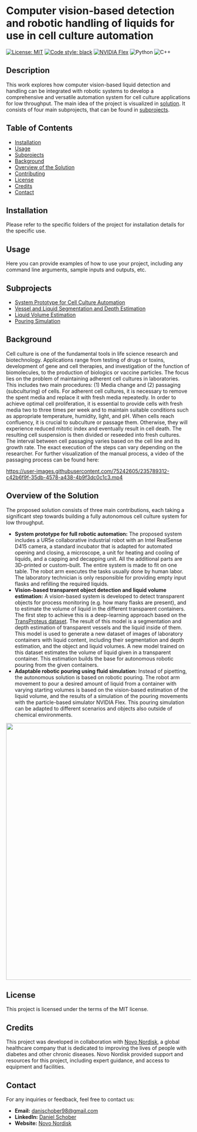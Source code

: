 # Computer vision-based detection and robotic handling of liquids for use in cell culture automation

[![License: MIT](https://img.shields.io/badge/License-MIT-yellow.svg)](https://opensource.org/licenses/MIT)
[![Code style: black](https://img.shields.io/badge/code%20style-black-000000.svg)](https://github.com/psf/black)
[![NVIDIA Flex](https://img.shields.io/badge/NVIDIA-Flex-green)](https://developer.nvidia.com/flex)
![Python](https://img.shields.io/badge/Python-3.9-blue)
![C++](https://img.shields.io/badge/C++-11-orange)

## Description

This work explores how computer vision-based liquid detection and handling can be integrated with robotic systems to develop a comprehensive and versatile automation system for cell culture applications for low throughput. The main idea of the project is visualized in [solution](#solution). It consists of four main subprojects, that can be found in [subprojects](#subprojects).
## Table of Contents

- [Installation](#installation)
- [Usage](#usage)
- [Subprojects](#subprojects)
- [Background](#background)
- [Overview of the Solution](#solution)
- [Contributing](#contributing)
- [License](#license)
- [Credits](#credits)
- [Contact](#contact)

## Installation

Please refer to the specific folders of the project for installation details for the specific use.

## Usage

Here you can provide examples of how to use your project, including any command line arguments, sample inputs and outputs, etc.

## Subprojects

- [System Prototype for Cell Culture Automation](https://github.com/DaniSchober/thesis/tree/main/cell_culture_automation)
- [Vessel and Liquid Segmentation and Depth Estimation](https://github.com/DaniSchober/thesis/tree/main/segmentation_and_depth)
- [Liquid Volume Estimation](https://github.com/DaniSchober/thesis/tree/main/volume_estimation)
- [Pouring Simulation](https://github.com/DaniSchober/thesis/tree/main/pouring_simulation)


## Background

Cell culture is one of the fundamental tools in life science research and biotechnology. Applications range from testing of drugs or toxins, development of gene and cell therapies, and investigation of the function of biomolecules, to the production of biologics or vaccine particles. The focus lies on the problem of maintaining adherent cell cultures in laboratories. This includes two main procedures: (1) Media change and (2) passaging (subculturing) of cells. For adherent cell cultures, it is necessary to remove the spent media and replace it with fresh media repeatedly. In order to achieve optimal cell proliferation, it is essential to provide cells with fresh media two to three times per week and to maintain suitable conditions such as appropriate temperature, humidity, light, and pH. When cells reach confluency, it is crucial to subculture or passage them. Otherwise, they will experience reduced mitotic index and eventually result in cell death. The resulting cell suspension is then divided or reseeded into fresh cultures. The interval between cell passaging varies based on the cell line and its growth rate. The exact execution of the steps can vary depending on the researcher. For further visualization of the manual process, a video of the passaging process can be found here:

https://user-images.githubusercontent.com/75242605/235789312-c42b6f9f-35db-4578-a438-4b9f3dc0c1c3.mp4

## <a id="solution"></a> Overview of the Solution

The proposed solution consists of three main contributions, each taking a significant step towards building a fully autonomous cell culture system for low throughput. 
- **System prototype for full robotic automation:** The proposed system includes a UR5e collaborative industrial robot with an Intel RealSense D415 camera, a standard incubator that is adapted for automated opening and closing, a microscope, a unit for heating and cooling of liquids, and a capping and decapping unit. All the additional parts are 3D-printed or custom-built. The entire system is made to fit on one table. The robot arm executes the tasks usually done by human labor. The laboratory technician is only responsible for providing empty input flasks and refilling the required liquids. 
- **Vision-based transparent object detection and liquid volume estimation:** A vision-based system is developed to detect transparent objects for process monitoring (e.g. how many flasks are present), and to estimate the volume of liquid in the different transparent containers. The first step to achieve this is a deep-learning approach based on the [TransProteus dataset](https://www.cs.toronto.edu/matterlab/TransProteus/). The result of this model is a segmentation and depth estimation of transparent vessels and the liquid inside of them. This model is used to generate a new dataset of images of laboratory containers with liquid content, including their segmentation and depth estimation, and the object and liquid volumes. A new model trained on this dataset estimates the volume of liquid given in a transparent container. This estimation builds the base for autonomous robotic pouring from the given containers. 
- **Adaptable robotic pouring using fluid simulation:** Instead of pipetting, the autonomous solution is based on robotic pouring. The robot arm movement to pour a desired amount of liquid from a container with varying starting volumes is based on the vision-based estimation of the liquid volume, and the results of a simulation of the pouring movements with the particle-based simulator NVIDIA Flex. This pouring simulation can be adapted to different scenarios and objects also outside of chemical environments.

<img src="https://user-images.githubusercontent.com/75242605/236624972-99bd9f4b-c346-44b6-8f89-11d8068a09f8.png" width="700">

## License

This project is licensed under the terms of the MIT license. 

## Credits

This project was developed in collaboration with [Novo Nordisk](https://www.novonordisk.com/), a global healthcare company that is dedicated to improving the lives of people with diabetes and other chronic diseases. Novo Nordisk provided support and resources for this project, including expert guidance, and access to equipment and facilities.

## Contact

For any inquiries or feedback, feel free to contact us:

- **Email:** danischober98@gmail.com
- **LinkedIn:** [Daniel Schober](https://www.linkedin.com/in/d-schober)
- **Website:** [Novo Nordisk](https://www.novonordisk.com/)

